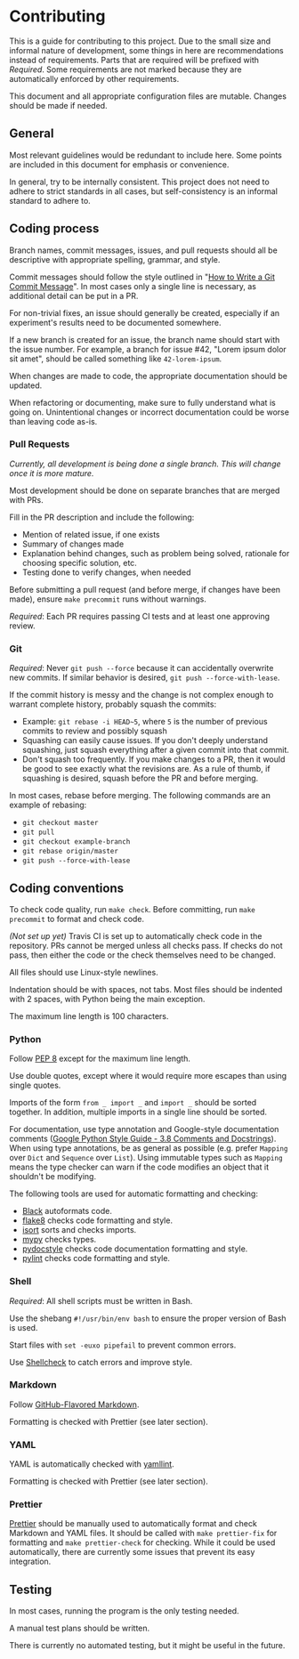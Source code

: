 # Contributing

This is a guide for contributing to this project. Due to the small size and informal nature of development, some things in here are recommendations instead of requirements. Parts that are required will be prefixed with _Required_. Some requirements are not marked because they are automatically enforced by other requirements.

This document and all appropriate configuration files are mutable. Changes should be made if needed.

## General

Most relevant guidelines would be redundant to include here. Some points are included in this document for emphasis or convenience.

In general, try to be internally consistent. This project does not need to adhere to strict standards in all cases, but self-consistency is an informal standard to adhere to.

## Coding process

Branch names, commit messages, issues, and pull requests should all be descriptive with appropriate spelling, grammar, and style.

Commit messages should follow the style outlined in "[How to Write a Git Commit Message](https://chris.beams.io/posts/git-commit/)". In most cases only a single line is necessary, as additional detail can be put in a PR.

For non-trivial fixes, an issue should generally be created, especially if an experiment's results need to be documented somewhere.

If a new branch is created for an issue, the branch name should start with the issue number. For example, a branch for issue #42, "Lorem ipsum dolor sit amet", should be called something like `42-lorem-ipsum`.

When changes are made to code, the appropriate documentation should be updated.

When refactoring or documenting, make sure to fully understand what is going on. Unintentional changes or incorrect documentation could be worse than leaving code as-is.

### Pull Requests

_Currently, all development is being done a single branch. This will change once it is more mature._

Most development should be done on separate branches that are merged with PRs.

Fill in the PR description and include the following:

- Mention of related issue, if one exists
- Summary of changes made
- Explanation behind changes, such as problem being solved, rationale for choosing specific solution, etc.
- Testing done to verify changes, when needed

Before submitting a pull request (and before merge, if changes have been made), ensure `make precommit` runs without warnings.

_Required_: Each PR requires passing CI tests and at least one approving review.

### Git

_Required_: Never `git push --force` because it can accidentally overwrite new commits. If similar behavior is desired, `git push --force-with-lease`.

If the commit history is messy and the change is not complex enough to warrant complete history, probably squash the commits:

- Example: `git rebase -i HEAD~5`, where `5` is the number of previous commits to review and possibly squash
- Squashing can easily cause issues. If you don't deeply understand squashing, just squash everything after a given commit into that commit.
- Don't squash too frequently. If you make changes to a PR, then it would be good to see exactly what the revisions are. As a rule of thumb, if squashing is desired, squash before the PR and before merging.

In most cases, rebase before merging. The following commands are an example of rebasing:

- `git checkout master`
- `git pull`
- `git checkout example-branch`
- `git rebase origin/master`
- `git push --force-with-lease`

## Coding conventions

To check code quality, run `make check`. Before committing, run `make precommit` to format and check code.

_(Not set up yet)_ Travis CI is set up to automatically check code in the repository. PRs cannot be merged unless all checks pass. If checks do not pass, then either the code or the check themselves need to be changed.

All files should use Linux-style newlines.

Indentation should be with spaces, not tabs. Most files should be indented with 2 spaces, with Python being the main exception.

The maximum line length is 100 characters.

### Python

Follow [PEP 8](https://www.python.org/dev/peps/pep-0008/) except for the maximum line length.

Use double quotes, except where it would require more escapes than using single quotes.

Imports of the form `from _ import _` and `import _` should be sorted together. In addition, multiple imports in a single line should be sorted.

For documentation, use type annotation and Google-style documentation comments ([Google Python Style Guide - 3.8 Comments and Docstrings](https://google.github.io/styleguide/pyguide.html#38-comments-and-docstrings)). When using type annotations, be as general as possible (e.g. prefer `Mapping` over `Dict` and `Sequence` over `List`). Using immutable types such as `Mapping` means the type checker can warn if the code modifies an object that it shouldn't be modifying.

The following tools are used for automatic formatting and checking:

- [Black](https://black.readthedocs.io/en/stable/) autoformats code.
- [flake8](https://flake8.pycqa.org/en/stable/) checks code formatting and style.
- [isort](https://isort.readthedocs.io/en/stable/) sorts and checks imports.
- [mypy](http://mypy-lang.org/) checks types.
- [pydocstyle](http://www.pydocstyle.org/en/stable/) checks code documentation formatting and style.
- [pylint](https://www.pylint.org/) checks code formatting and style.

### Shell

_Required_: All shell scripts must be written in Bash.

Use the shebang `#!/usr/bin/env bash` to ensure the proper version of Bash is used.

Start files with `set -euxo pipefail` to prevent common errors.

Use [Shellcheck](https://www.shellcheck.net/) to catch errors and improve style.

### Markdown

Follow [GitHub-Flavored Markdown](https://github.github.com/gfm/).

Formatting is checked with Prettier (see later section).

### YAML

YAML is automatically checked with [yamllint](https://yamllint.readthedocs.io/en/stable/index.html).

Formatting is checked with Prettier (see later section).

### Prettier

[Prettier](https://prettier.io/) should be manually used to automatically format and check Markdown and YAML files. It should be called with `make prettier-fix` for formatting and `make prettier-check` for checking. While it could be used automatically, there are currently some issues that prevent its easy integration.

## Testing

In most cases, running the program is the only testing needed.

A manual test plans should be written.

There is currently no automated testing, but it might be useful in the future.
